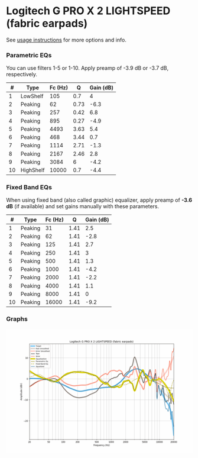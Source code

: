 # Logitech G PRO X 2 LIGHTSPEED (fabric earpads)
See [usage instructions](https://github.com/jaakkopasanen/AutoEq#usage) for more options and info.

### Parametric EQs
You can use filters 1-5 or 1-10. Apply preamp of -3.9 dB or -3.7 dB, respectively.

|   # | Type      |   Fc (Hz) |    Q |   Gain (dB) |
|-----|-----------|-----------|------|-------------|
|   1 | LowShelf  |       105 | 0.7  |         4   |
|   2 | Peaking   |        62 | 0.73 |        -6.3 |
|   3 | Peaking   |       257 | 0.42 |         6.8 |
|   4 | Peaking   |       895 | 0.27 |        -4.9 |
|   5 | Peaking   |      4493 | 3.63 |         5.4 |
|   6 | Peaking   |       468 | 3.44 |         0.7 |
|   7 | Peaking   |      1114 | 2.71 |        -1.3 |
|   8 | Peaking   |      2167 | 2.46 |         2.8 |
|   9 | Peaking   |      3084 | 6    |        -4.2 |
|  10 | HighShelf |     10000 | 0.7  |        -4.4 |

### Fixed Band EQs
When using fixed band (also called graphic) equalizer, apply preamp of **-3.6 dB** (if available) and set gains manually with these parameters.

|   # | Type    |   Fc (Hz) |    Q |   Gain (dB) |
|-----|---------|-----------|------|-------------|
|   1 | Peaking |        31 | 1.41 |         2.5 |
|   2 | Peaking |        62 | 1.41 |        -2.8 |
|   3 | Peaking |       125 | 1.41 |         2.7 |
|   4 | Peaking |       250 | 1.41 |         3   |
|   5 | Peaking |       500 | 1.41 |         1.3 |
|   6 | Peaking |      1000 | 1.41 |        -4.2 |
|   7 | Peaking |      2000 | 1.41 |        -2.2 |
|   8 | Peaking |      4000 | 1.41 |         1.1 |
|   9 | Peaking |      8000 | 1.41 |         0   |
|  10 | Peaking |     16000 | 1.41 |        -9.2 |

### Graphs
![](./Logitech%20G%20PRO%20X%202%20LIGHTSPEED%20(fabric%20earpads).png)
